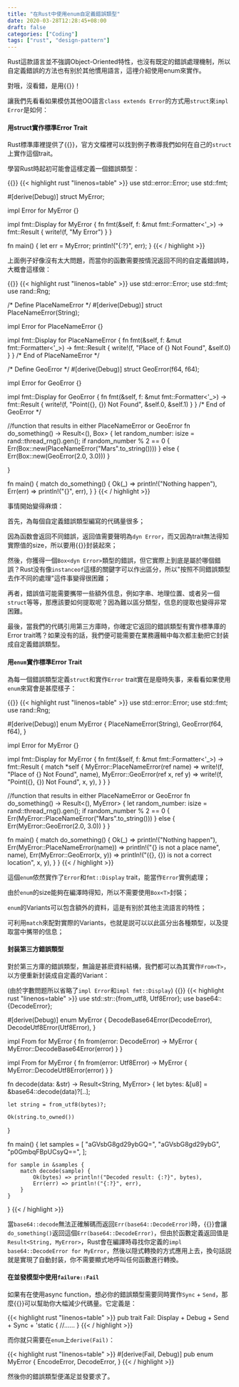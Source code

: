 ```yaml
---
title: "在Rust中使用enum自定義錯誤類型"
date: 2020-03-28T12:28:45+08:00
draft: false
categories: ["Coding"]
tags: ["rust", "design-pattern"]
---
```


Rust這款語言並不強調Object-Oriented特性，也沒有既定的錯誤處理機制，所以自定義錯誤的方法也有别於其他慣用語言，這𥚃介紹使用enum來實作。

<!--more-->

對哦，沒看錯，是用{{<blanklink name="enumeration" href="https://doc.rust-lang.org/book/ch06-01-defining-an-enum.html">}}！

讓我們先看看如果模仿其他OO語言`class extends Error`的方式用`struct`來`impl Error`是如何：

#### 用struct實作標準Error Trait

Rust標準庫裡提供了{{<blanklink name="std::error::Error" href="https://doc.rust-lang.org/std/error/trait.Error.html">}}，官方文檔裡可以找到例子教導我們如何在自己的`struct`上實作這個trait。

學習Rust時起初可能會這樣定義一個錯誤類型：

{{<blanklink name=">> Try Online <<" href="https://bit.ly/2wLTIP1">}}
{{< highlight rust "linenos=table" >}}
use std::error::Error;
use std::fmt;

#[derive(Debug)]
struct MyError;

impl Error for MyError {}

impl fmt::Display for MyError {
    fn fmt(&self, f: &mut fmt::Formatter<'_>) -> fmt::Result {
        write!(f, "My Error")
    }
}

fn main() {
    let err = MyError;
    println!("{:?}", err);
}
{{< / highlight >}}

上面例子好像沒有太大問題，而當你的函數需要按情況返回不同的自定義錯誤時，大概會這樣做：

{{<blanklink name=">> Try Online <<" href="https://bit.ly/2Uoeop4">}}
{{< highlight rust "linenos=table" >}}
use std::error::Error;
use std::fmt;
use rand::Rng;

/* Define PlaceNameError */
#[derive(Debug)]
struct PlaceNameError(String);

impl Error for PlaceNameError {}

impl fmt::Display for PlaceNameError {
    fn fmt(&self, f: &mut fmt::Formatter<'_>) -> fmt::Result {
        write!(f, "Place of {} Not Found", &self.0)
    }
}
/* End of PlaceNameError */

/* Define GeoError */
#[derive(Debug)]
struct GeoError(f64, f64);

impl Error for GeoError {}

impl fmt::Display for GeoError {
    fn fmt(&self, f: &mut fmt::Formatter<'_>) -> fmt::Result {
        write!(f, "Point({}, {}) Not Found", &self.0, &self.1)
    }
}
/* End of GeoError */

//function that results in either PlaceNameError or GeoError
fn do_something() -> Result<(), Box<dyn Error>> {
    let random_number: isize = rand::thread_rng().gen();
    if random_number % 2 == 0 {
        Err(Box::new(PlaceNameError("Mars".to_string())))
    }
    else {
        Err(Box::new(GeoError(2.0, 3.0)))
    }

}

fn main() {
    match do_something() {
        Ok(_) => println!("Nothing happen"),
        Err(err) => println!("{}", err),
    }
}
{{< / highlight >}}

事情開始變得麻煩：

首先，為每個自定義錯誤類型編寫的代碼量很多；

因為函数會返回不同錯誤，返回值需要聲明為`dyn Error`，而又因為trait無法得知實際值的size，所以要用{{<blanklink name="std::boxed::Box" href="https://doc.rust-lang.org/std/boxed/struct.Box.html">}}封装起來；

然後，你獲得一個`Box<dyn Error>`類型的錯誤，但它實際上到底是屬於哪個錯誤？Rust没有像`instanceof`這樣的關鍵字可以作出區分，所以"按照不同錯誤類型去作不同的處理"這件事變得很困難；

再者，錯誤值可能需要𢹂带一些額外信息，例如字串、地理位置、或者另一個`struct`等等，那應該要如何提取呢？因為難以區分類型，信息的提取也變得非常困難。

最後，當我們的代碼引用第三方庫時，你確定它返回的錯誤類型有實作標準庫的Error trait嗎？如果没有的話，我們便可能需要在業務邏輯中每次都主動把它封装成自定義錯誤類型。

#### 用`enum`實作標準Error Trait

為每一個錯誤類型定義`struct`和實作`Error` trait實在是廢時失事，来看看如果使用`enum`來寫會是甚麼樣子：

{{<blanklink name=">> Try Online <<" href="https://bit.ly/2WOBKpD">}}
{{< highlight rust "linenos=table" >}}
use std::error::Error;
use std::fmt;
use rand::Rng;

#[derive(Debug)]
enum MyError {
    PlaceNameError(String),
    GeoError(f64, f64),
}

impl Error for MyError {}

impl fmt::Display for MyError {
    fn fmt(&self, f: &mut fmt::Formatter<'_>) -> fmt::Result {
        match *self {
            MyError::PlaceNameError(ref name) => write!(f, "Place of {} Not Found", name),
            MyError::GeoError(ref x, ref y) => write!(f, "Point({}, {}) Not Found", x, y),
        }
    }
}

//function that results in either PlaceNameError or GeoError
fn do_something() -> Result<(), MyError> {
    let random_number: isize = rand::thread_rng().gen();
    if random_number % 2 == 0 {
        Err(MyError::PlaceNameError("Mars".to_string()))
    }
    else {
        Err(MyError::GeoError(2.0, 3.0))
    }
}

fn main() {
    match do_something() {
        Ok(_) => println!("Nothing happen"),
        Err(MyError::PlaceNameError(name)) => println!("{} is not a place name", name),
        Err(MyError::GeoError(x, y)) => println!("({}, {}) is not a correct location", x, y),
    }
}
{{< / highlight >}}

這個`enum`侬然實作了`Error`和`fmt::Display` trait，能當作`Error`實例處理；

由於`enum`的size能夠在編澤時得知，所以不需要使用`Box<T>`封裝；

`enum`的Variants可以包含額外的資料，這是有别於其他主流語言的特性；

可利用`match`來配對實際的Variants，也就是説可以以此區分出各種類型，以及提取當中𢹂带的信息；

#### 封装第三方錯誤類型

對於第三方庫的錯誤類型，無論是甚麽資料結構，我們都可以為其實作`From<T>`，以方便重新封装成自定義的Variant：

(由於字數問题所以省略了`impl Error`和`impl fmt::Display`)
{{<blanklink name=">> Try Online <<" href="https://bit.ly/2y9MuEG">}}
{{< highlight rust "linenos=table" >}}
use std::str::{from_utf8, Utf8Error};
use base64::{DecodeError};

#[derive(Debug)]
enum MyError {
    DecodeBase64Error(DecodeError),
    DecodeUtf8Error(Utf8Error),
}

impl From<DecodeError> for MyError {
    fn from(error: DecodeError) -> MyError {
        MyError::DecodeBase64Error(error)
    }
}

impl From<Utf8Error> for MyError {
    fn from(error: Utf8Error) -> MyError {
        MyError::DecodeUtf8Error(error)
    }
}

fn decode(data: &str) -> Result<String, MyError> {
    let bytes: &[u8] = &base64::decode(data)?[..];

    let string = from_utf8(bytes)?;

    Ok(string.to_owned())
}

fn main() {
    let samples = [
        "aGVsbG8gd29ybGQ=",
        "aGVsbG8gd29ybG",
        "p0GmbqFBpUCsyQ==",
    ];

    for sample in &samples {
        match decode(sample) {
            Ok(bytes) => println!("Decoded result: {:?}", bytes),
            Err(err) => println!("{:?}", err),
        }
    }
}
{{< / highlight >}}

當`base64::decode`無法正確解碼而返回`Err(base64::DecodeError)`時，{{<blanklink name="'`?`'操作符" href="https://doc.rust-lang.org/edition-guide/rust-2018/error-handling-and-panics/the-question-mark-operator-for-easier-error-handling.html">}}會讓`do_something()`返回這個`Err(base64::DecodeError)`，但由於函數定義返回值是`Result<String, MyError>`，Rust會在編譯時尋找你定義的`impl base64::DecodeError for MyError`，然後以隠式轉換的方式應用上去，換句話説就是實現了自動封装，你不需要顯式地呼叫任何函數進行轉換。

#### 在並發模型中使用`failure::Fail`

如果有在使用async function，想必你的錯誤類型需要同時實作`Sync` + `Send`，那麼{{<blanklink name="`failure::Fail`" href="https://docs.rs/failure/0.1.1/failure/trait.Fail.html">}}可以幫助你大幅減少代碼量。它定義是：

{{< highlight rust "linenos=table" >}}
pub trait Fail: Display + Debug + Send + Sync + 'static {
    //......
}
{{< / highlight >}}

而你就只需要在`enum`上`derive(Fail)`：

{{< highlight rust "linenos=table" >}}
#[derive(Fail, Debug)]
pub enum MyError {
    EncodeError,
    DecodeError,
}
{{< / highlight >}}

然後你的錯誤類型便滿足並發要求了。
